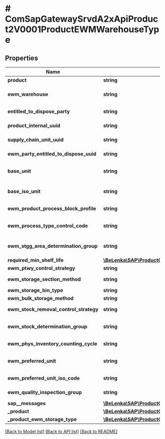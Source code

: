 # # ComSapGatewaySrvdA2xApiProduct2V0001ProductEWMWarehouseType

## Properties

Name | Type | Description | Notes
------------ | ------------- | ------------- | -------------
**product** | **string** | Product Number | [optional]
**ewm_warehouse** | **string** | Warehouse Number/Warehouse Complex | [optional]
**entitled_to_dispose_party** | **string** | Business Partner Number | [optional]
**product_internal_uuid** | **string** | Internal Number (UID) for Product | [optional]
**supply_chain_unit_uuid** | **string** | Supply Chain Unit GUID | [optional]
**ewm_party_entitled_to_dispose_uuid** | **string** | Party Entitled to Dispose (GUID) | [optional]
**base_unit** | **string** | Base Unit of Measure - No Conversion Routine | [optional]
**base_iso_unit** | **string** | Base unit of measure in ISO code | [optional]
**ewm_product_process_block_profile** | **string** | Process Block Profile | [optional]
**ewm_process_type_control_code** | **string** | Control Indicator for Process Type Determination | [optional]
**ewm_stgg_area_determination_group** | **string** | Staging Area and Door Determination Group | [optional]
**required_min_shelf_life** | [**\BeLenka\SAP\ProductODV4\Model\MinShelfLife**](MinShelfLife.md) |  | [optional]
**ewm_ptwy_control_strategy** | **string** |  | [optional]
**ewm_storage_section_method** | **string** | Storage Section Indicator | [optional]
**ewm_storage_bin_type** | **string** |  | [optional]
**ewm_bulk_storage_method** | **string** |  | [optional]
**ewm_stock_removal_control_strategy** | **string** | Stock Removal Control | [optional]
**ewm_stock_determination_group** | **string** | Stock Determination Group | [optional]
**ewm_phys_inventory_counting_cycle** | **string** | Cycle Counting Indicator | [optional]
**ewm_preferred_unit** | **string** | Base Unit of Measure - No Conversion Routine | [optional]
**ewm_preferred_unit_iso_code** | **string** | ISO Code for Unit of Measurement | [optional]
**ewm_quality_inspection_group** | **string** | Quality Inspection Group | [optional]
**sap__messages** | [**\BeLenka\SAP\ProductODV4\Model\ComSapGatewaySrvdA2xApiProduct2V0001SAPMessage[]**](ComSapGatewaySrvdA2xApiProduct2V0001SAPMessage.md) |  | [optional]
**_product** | [**\BeLenka\SAP\ProductODV4\Model\ComSapGatewaySrvdA2xApiProduct2V0001ProductType**](ComSapGatewaySrvdA2xApiProduct2V0001ProductType.md) |  | [optional]
**_product_ewm_storage_type** | [**\BeLenka\SAP\ProductODV4\Model\ComSapGatewaySrvdA2xApiProduct2V0001ProductEWMStorageTypeType[]**](ComSapGatewaySrvdA2xApiProduct2V0001ProductEWMStorageTypeType.md) |  | [optional]

[[Back to Model list]](../../README.md#models) [[Back to API list]](../../README.md#endpoints) [[Back to README]](../../README.md)
